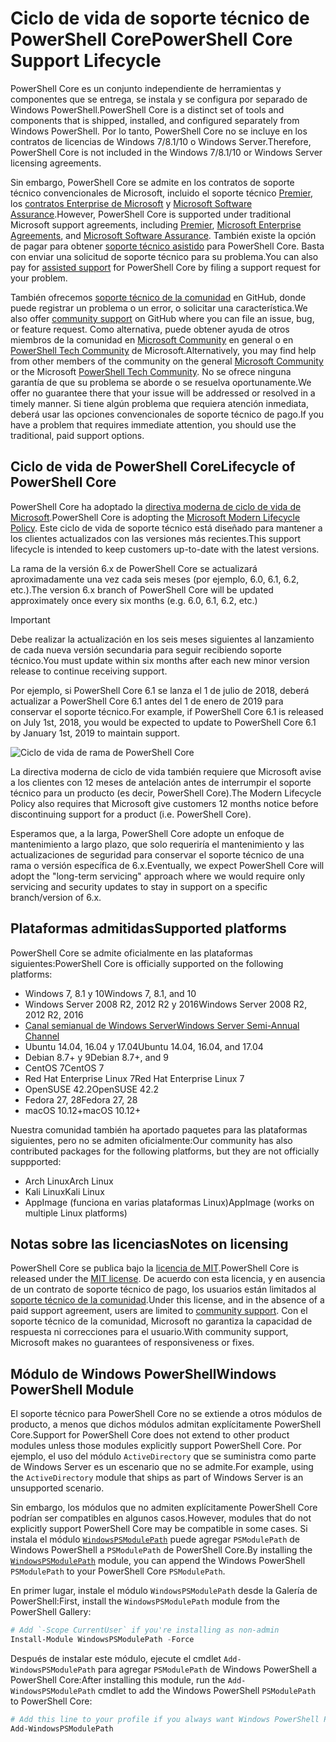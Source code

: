 # <a name="powershell-core-support-lifecycle"></a><span data-ttu-id="d587b-101">Ciclo de vida de soporte técnico de PowerShell Core</span><span class="sxs-lookup"><span data-stu-id="d587b-101">PowerShell Core Support Lifecycle</span></span>

<span data-ttu-id="d587b-102">PowerShell Core es un conjunto independiente de herramientas y componentes que se entrega, se instala y se configura por separado de Windows PowerShell.</span><span class="sxs-lookup"><span data-stu-id="d587b-102">PowerShell Core is a distinct set of tools and components that is shipped, installed, and configured separately from Windows PowerShell.</span></span>
<span data-ttu-id="d587b-103">Por lo tanto, PowerShell Core no se incluye en los contratos de licencias de Windows 7/8.1/10 o Windows Server.</span><span class="sxs-lookup"><span data-stu-id="d587b-103">Therefore, PowerShell Core is not included in the Windows 7/8.1/10 or Windows Server licensing agreements.</span></span>

<span data-ttu-id="d587b-104">Sin embargo, PowerShell Core se admite en los contratos de soporte técnico convencionales de Microsoft, incluido el soporte técnico [Premier][], los [contratos Enterprise de Microsoft][enterprise-agreement] y [Microsoft Software Assurance][assurance].</span><span class="sxs-lookup"><span data-stu-id="d587b-104">However, PowerShell Core is supported under traditional Microsoft support agreements, including [Premier][], [Microsoft Enterprise Agreements][enterprise-agreement], and [Microsoft Software Assurance][assurance].</span></span>
<span data-ttu-id="d587b-105">También existe la opción de pagar para obtener [soporte técnico asistido][] para PowerShell Core. Basta con enviar una solicitud de soporte técnico para su problema.</span><span class="sxs-lookup"><span data-stu-id="d587b-105">You can also pay for [assisted support][] for PowerShell Core by filing a support request for your problem.</span></span>

<span data-ttu-id="d587b-106">También ofrecemos [soporte técnico de la comunidad][] en GitHub, donde puede registrar un problema o un error, o solicitar una característica.</span><span class="sxs-lookup"><span data-stu-id="d587b-106">We also offer [community support][] on GitHub where you can file an issue, bug, or feature request.</span></span>
<span data-ttu-id="d587b-107">Como alternativa, puede obtener ayuda de otros miembros de la comunidad en [Microsoft Community][] en general o en [PowerShell Tech Community][] de Microsoft.</span><span class="sxs-lookup"><span data-stu-id="d587b-107">Alternatively, you may find help from other members of the community on the general [Microsoft Community][] or the Microsoft [PowerShell Tech Community][].</span></span>
<span data-ttu-id="d587b-108">No se ofrece ninguna garantía de que su problema se aborde o se resuelva oportunamente.</span><span class="sxs-lookup"><span data-stu-id="d587b-108">We offer no guarantee there that your issue will be addressed or resolved in a timely manner.</span></span>
<span data-ttu-id="d587b-109">Si tiene algún problema que requiera atención inmediata, deberá usar las opciones convencionales de soporte técnico de pago.</span><span class="sxs-lookup"><span data-stu-id="d587b-109">If you have a problem that requires immediate attention, you should use the traditional, paid support options.</span></span>

## <a name="lifecycle-of-powershell-core"></a><span data-ttu-id="d587b-110">Ciclo de vida de PowerShell Core</span><span class="sxs-lookup"><span data-stu-id="d587b-110">Lifecycle of PowerShell Core</span></span>

<span data-ttu-id="d587b-111">PowerShell Core ha adoptado la [directiva moderna de ciclo de vida de Microsoft][modern].</span><span class="sxs-lookup"><span data-stu-id="d587b-111">PowerShell Core is adopting the [Microsoft Modern Lifecycle Policy][modern].</span></span>
<span data-ttu-id="d587b-112">Este ciclo de vida de soporte técnico está diseñado para mantener a los clientes actualizados con las versiones más recientes.</span><span class="sxs-lookup"><span data-stu-id="d587b-112">This support lifecycle is intended to keep customers up-to-date with the latest versions.</span></span>

<span data-ttu-id="d587b-113">La rama de la versión 6.x de PowerShell Core se actualizará aproximadamente una vez cada seis meses (por ejemplo, 6.0, 6.1, 6.2, etc.).</span><span class="sxs-lookup"><span data-stu-id="d587b-113">The version 6.x branch of PowerShell Core will be updated approximately once every six months (e.g. 6.0, 6.1, 6.2, etc.)</span></span>

> [!IMPORTANT]
> <span data-ttu-id="d587b-114">Debe realizar la actualización en los seis meses siguientes al lanzamiento de cada nueva versión secundaria para seguir recibiendo soporte técnico.</span><span class="sxs-lookup"><span data-stu-id="d587b-114">You must update within six months after each new minor version release to continue receiving support.</span></span>

<span data-ttu-id="d587b-115">Por ejemplo, si PowerShell Core 6.1 se lanza el 1 de julio de 2018, deberá actualizar a PowerShell Core 6.1 antes del 1 de enero de 2019 para conservar el soporte técnico.</span><span class="sxs-lookup"><span data-stu-id="d587b-115">For example, if PowerShell Core 6.1 is released on July 1st, 2018, you would be expected to update to PowerShell Core 6.1 by January 1st, 2019 to maintain support.</span></span>

![Ciclo de vida de rama de PowerShell Core][lifecycle-chart]

<span data-ttu-id="d587b-117">La directiva moderna de ciclo de vida también requiere que Microsoft avise a los clientes con 12 meses de antelación antes de interrumpir el soporte técnico para un producto (es decir, PowerShell Core).</span><span class="sxs-lookup"><span data-stu-id="d587b-117">The Modern Lifecycle Policy also requires that Microsoft give customers 12 months notice before discontinuing support for a product (i.e. PowerShell Core).</span></span>

<span data-ttu-id="d587b-118">Esperamos que, a la larga, PowerShell Core adopte un enfoque de mantenimiento a largo plazo, que solo requeriría el mantenimiento y las actualizaciones de seguridad para conservar el soporte técnico de una rama o versión específica de 6.x.</span><span class="sxs-lookup"><span data-stu-id="d587b-118">Eventually, we expect PowerShell Core will adopt the "long-term servicing" approach where we would require only servicing and security updates to stay in support on a specific branch/version of 6.x.</span></span>

## <a name="supported-platforms"></a><span data-ttu-id="d587b-119">Plataformas admitidas</span><span class="sxs-lookup"><span data-stu-id="d587b-119">Supported platforms</span></span>

<span data-ttu-id="d587b-120">PowerShell Core se admite oficialmente en las plataformas siguientes:</span><span class="sxs-lookup"><span data-stu-id="d587b-120">PowerShell Core is officially supported on the following platforms:</span></span>

* <span data-ttu-id="d587b-121">Windows 7, 8.1 y 10</span><span class="sxs-lookup"><span data-stu-id="d587b-121">Windows 7, 8.1, and 10</span></span>
* <span data-ttu-id="d587b-122">Windows Server 2008 R2, 2012 R2 y 2016</span><span class="sxs-lookup"><span data-stu-id="d587b-122">Windows Server 2008 R2, 2012 R2, 2016</span></span>
* <span data-ttu-id="d587b-123">[Canal semianual de Windows Server][semi-annual]</span><span class="sxs-lookup"><span data-stu-id="d587b-123">[Windows Server Semi-Annual Channel][semi-annual]</span></span>
* <span data-ttu-id="d587b-124">Ubuntu 14.04, 16.04 y 17.04</span><span class="sxs-lookup"><span data-stu-id="d587b-124">Ubuntu 14.04, 16.04, and 17.04</span></span>
* <span data-ttu-id="d587b-125">Debian 8.7+ y 9</span><span class="sxs-lookup"><span data-stu-id="d587b-125">Debian 8.7+, and 9</span></span>
* <span data-ttu-id="d587b-126">CentOS 7</span><span class="sxs-lookup"><span data-stu-id="d587b-126">CentOS 7</span></span>
* <span data-ttu-id="d587b-127">Red Hat Enterprise Linux 7</span><span class="sxs-lookup"><span data-stu-id="d587b-127">Red Hat Enterprise Linux 7</span></span>
* <span data-ttu-id="d587b-128">OpenSUSE 42.2</span><span class="sxs-lookup"><span data-stu-id="d587b-128">OpenSUSE 42.2</span></span>
* <span data-ttu-id="d587b-129">Fedora 27, 28</span><span class="sxs-lookup"><span data-stu-id="d587b-129">Fedora 27, 28</span></span>
* <span data-ttu-id="d587b-130">macOS 10.12+</span><span class="sxs-lookup"><span data-stu-id="d587b-130">macOS 10.12+</span></span>

<span data-ttu-id="d587b-131">Nuestra comunidad también ha aportado paquetes para las plataformas siguientes, pero no se admiten oficialmente:</span><span class="sxs-lookup"><span data-stu-id="d587b-131">Our community has also contributed packages for the following platforms, but they are not officially suppported:</span></span>

* <span data-ttu-id="d587b-132">Arch Linux</span><span class="sxs-lookup"><span data-stu-id="d587b-132">Arch Linux</span></span>
* <span data-ttu-id="d587b-133">Kali Linux</span><span class="sxs-lookup"><span data-stu-id="d587b-133">Kali Linux</span></span>
* <span data-ttu-id="d587b-134">AppImage (funciona en varias plataformas Linux)</span><span class="sxs-lookup"><span data-stu-id="d587b-134">AppImage (works on multiple Linux platforms)</span></span>

## <a name="notes-on-licensing"></a><span data-ttu-id="d587b-135">Notas sobre las licencias</span><span class="sxs-lookup"><span data-stu-id="d587b-135">Notes on licensing</span></span>

<span data-ttu-id="d587b-136">PowerShell Core se publica bajo la [licencia de MIT][].</span><span class="sxs-lookup"><span data-stu-id="d587b-136">PowerShell Core is released under the [MIT license][].</span></span>
<span data-ttu-id="d587b-137">De acuerdo con esta licencia, y en ausencia de un contrato de soporte técnico de pago, los usuarios están limitados al [soporte técnico de la comunidad][].</span><span class="sxs-lookup"><span data-stu-id="d587b-137">Under this license, and in the absence of a paid support agreement, users are limited to [community support][].</span></span>
<span data-ttu-id="d587b-138">Con el soporte técnico de la comunidad, Microsoft no garantiza la capacidad de respuesta ni correcciones para el usuario.</span><span class="sxs-lookup"><span data-stu-id="d587b-138">With community support, Microsoft makes no guarantees of responsiveness or fixes.</span></span>

## <a name="windows-powershell-module"></a><span data-ttu-id="d587b-139">Módulo de Windows PowerShell</span><span class="sxs-lookup"><span data-stu-id="d587b-139">Windows PowerShell Module</span></span>

<span data-ttu-id="d587b-140">El soporte técnico para PowerShell Core no se extiende a otros módulos de producto, a menos que dichos módulos admitan explícitamente PowerShell Core.</span><span class="sxs-lookup"><span data-stu-id="d587b-140">Support for PowerShell Core does not extend to other product modules unless those modules explicitly support PowerShell Core.</span></span>
<span data-ttu-id="d587b-141">Por ejemplo, el uso del módulo `ActiveDirectory` que se suministra como parte de Windows Server es un escenario que no se admite.</span><span class="sxs-lookup"><span data-stu-id="d587b-141">For example, using the `ActiveDirectory` module that ships as part of Windows Server is an unsupported scenario.</span></span>

<span data-ttu-id="d587b-142">Sin embargo, los módulos que no admiten explícitamente PowerShell Core podrían ser compatibles en algunos casos.</span><span class="sxs-lookup"><span data-stu-id="d587b-142">However, modules that do not explicitly support PowerShell Core may be compatible in some cases.</span></span>
<span data-ttu-id="d587b-143">Si instala el módulo [`WindowsPSModulePath`][] puede agregar `PSModulePath` de Windows PowerShell a `PSModulePath` de PowerShell Core.</span><span class="sxs-lookup"><span data-stu-id="d587b-143">By installing the [`WindowsPSModulePath`][] module, you can append the Windows PowerShell `PSModulePath` to your PowerShell Core `PSModulePath`.</span></span>

<span data-ttu-id="d587b-144">En primer lugar, instale el módulo `WindowsPSModulePath` desde la Galería de PowerShell:</span><span class="sxs-lookup"><span data-stu-id="d587b-144">First, install the `WindowsPSModulePath` module from the PowerShell Gallery:</span></span>

```powershell
# Add `-Scope CurrentUser` if you're installing as non-admin
Install-Module WindowsPSModulePath -Force
```

<span data-ttu-id="d587b-145">Después de instalar este módulo, ejecute el cmdlet `Add-WindowsPSModulePath` para agregar `PSModulePath` de Windows PowerShell a PowerShell Core:</span><span class="sxs-lookup"><span data-stu-id="d587b-145">After installing this module, run the `Add-WindowsPSModulePath` cmdlet to add the Windows PowerShell `PSModulePath` to PowerShell Core:</span></span>

```powershell
# Add this line to your profile if you always want Windows PowerShell PSModulePath
Add-WindowsPSModulePath
```

[Premier]: https://www.microsoft.com/en-us/microsoftservices/support.aspx
[enterprise-agreement]: https://www.microsoft.com/en-us/licensing/licensing-programs/enterprise.aspx
[assurance]: https://www.microsoft.com/en-us/licensing/licensing-programs/software-assurance-default.aspx
[Soporte técnico de la comunidad]: https://github.com/powershell/powershell/issues
[community support]: https://github.com/powershell/powershell/issues
[Microsoft Community]: https://answers.microsoft.com/
[PowerShell Tech Community]: https://techcommunity.microsoft.com/t5/PowerShell/ct-p/WindowsPowerShell
[Soporte técnico asistido]: https://support.microsoft.com/assistedsupportproducts
[assisted support]: https://support.microsoft.com/assistedsupportproducts
[modern]: https://support.microsoft.com/help/30881/modern-lifecycle-policy
[lifecycle-chart]: ./images/modern-lifecycle.png
[semi-annual]: https://docs.microsoft.com/windows-server/get-started/semi-annual-channel-overview
[Licencia de MIT]: https://github.com/PowerShell/PowerShell/blob/master/LICENSE.txt
[MIT license]: https://github.com/PowerShell/PowerShell/blob/master/LICENSE.txt
["WindowsPSModulePath"]: https://www.powershellgallery.com/packages/WindowsPSModulePath/
[`WindowsPSModulePath`]: https://www.powershellgallery.com/packages/WindowsPSModulePath/
